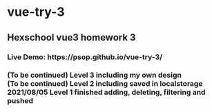 # vue-try-3
<h2>Hexschool vue3 homework 3</h2>
<h3>Live Demo: https://psop.github.io/vue-try-3/<h3>
(To be continued) Level 3 including my own design<br>
(To be continued) Level 2 including saved in localstorage<br>
2021/08/05 Level 1 finished adding, deleting, filtering and pushed
